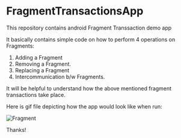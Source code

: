 # FragmentTransactionsApp
This repository contains android Fragment Transsaction demo app

It basically contains simple code on how to perform 4 operations on Fragments:
1. Adding a Fragment
2. Removing a Fragment.
3. Replacing a Fragment
4. Intercommunication b/w Fragments.

It will be helpful to understand how the above mentioned fragment transactions take place.

Here is gif file depicting how the app would look like when run:

![Fragment](https://user-images.githubusercontent.com/40024983/69496039-b6817280-0ef3-11ea-9aaf-b18ada4cd643.gif)

Thanks!

